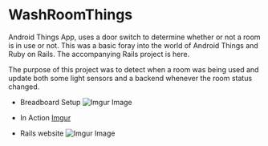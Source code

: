 # WashRoomThings
Android Things App, uses a door switch to determine whether or not a room is in use or not. This was a basic foray into the world of Android Things and Ruby on Rails. The accompanying Rails project is here.

The purpose of this project was to detect when a room was being used and update both some light sensors and a backend whenever the room status changed.

* Breadboard Setup
![Imgur Image](https://i.imgur.com/8V7lHhW.jpg)

* In Action
[Imgur](https://i.imgur.com/jEbgD7z.gifv)

* Rails website
![Imgur Image](https://i.imgur.com/lvYmIp4.png)
